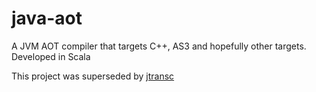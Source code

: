 # java-aot
A JVM AOT compiler that targets C++, AS3 and hopefully other targets. Developed in Scala

This project was superseded by [jtransc](https://github.com/jtransc/jtransc/)
